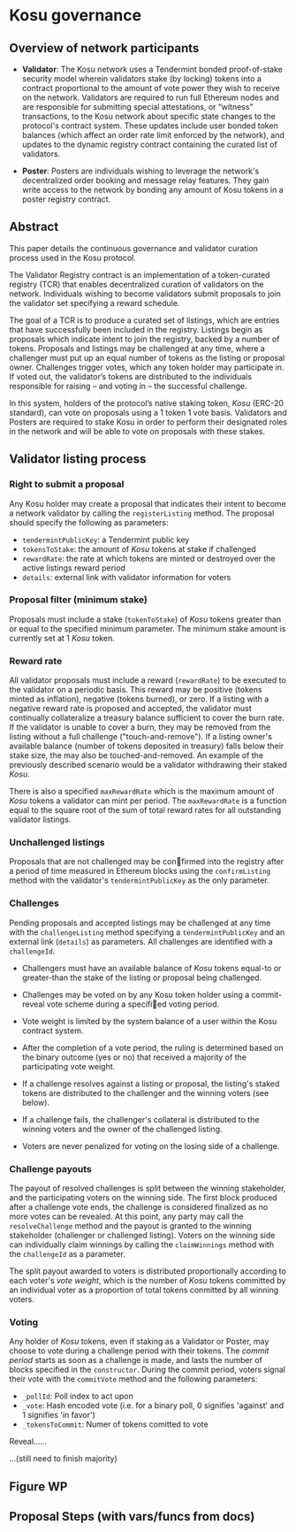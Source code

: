 # Kosu governance

## Overview of network participants

-   **Validator**: The Kosu network uses a Tendermint bonded proof-of-stake security model wherein validators stake (by locking) tokens into a contract proportional to the amount of vote power they wish to receive on the network. Validators are required to run full Ethereum nodes and are responsible for submitting special attestations, or “witness" transactions, to the Kosu network about specific state changes to the protocol's contract system. These updates include user bonded token balances (which affect an order rate limit enforced by the network), and updates to the dynamic registry contract containing the curated list of validators.

-   **Poster**: Posters are individuals wishing to leverage the network's decentralized order booking and message relay features. They gain write access to the network by bonding any amount of Kosu tokens in a poster registry contract.

## Abstract

This paper details the continuous governance and validator curation process used in the Kosu protocol.

The Validator Registry contract is an implementation of a token-curated registry (TCR) that enables decentralized curation of validators on the network. Individuals wishing to become validators submit proposals to join the validator set specifying a reward schedule.

The goal of a TCR is to produce a curated set of listings, which are entries that have successfully been included in the registry. Listings begin as proposals which indicate intent to join the registry, backed by a number of tokens. Proposals and listings may be challenged at any time, where a challenger must put up an equal number of tokens as the listing or proposal owner. Challenges trigger votes, which any token holder may participate in. If voted out, the validator’s tokens are distributed to the individuals responsible for raising – and voting in – the successful challenge.

In this system, holders of the protocol’s native staking token, _Kosu_ (ERC-20 standard), can vote on proposals using a 1 token 1 vote basis. Validators and Posters are required to stake Kosu in order to perform their designated roles in the network and will be able to vote on proposals with these stakes.

## Validator listing process

### Right to submit a proposal

Any Kosu holder may create a proposal that indicates their intent to become a network validator by calling the `registerListing` method. The proposal should specify the following as parameters:

-   `tendermintPublicKey`: a Tendermint public key
-   `tokensToStake`: the amount of _Kosu_ tokens at stake if challenged 
-   `rewardRate`: the rate at which tokens are minted or destroyed over the active listings reward period 
-   `details`: external link with validator information for voters

### Proposal filter (minimum stake)

Proposals must include a stake (`tokenToStake`) of _Kosu_ tokens greater than or equal to the specified minimum parameter. The minimum stake amount is currently set at 1 _Kosu_ token.

### Reward rate

All validator proposals must include a reward (`rewardRate`) to be executed to the validator on a periodic basis. This reward may be positive (tokens minted as inflation), negative (tokens burned), or zero. If a listing with a negative reward rate is proposed and accepted, the validator must continually collateralize a treasury balance sufficient to cover the burn rate. If the validator is unable to cover a burn, they may be removed from the listing without a full challenge ("touch-and-remove"). If a listing owner's available balance (number of tokens deposited in treasury) falls below their stake size, the may also be touched-and-removed. An example of the previously described scenario would be a validator withdrawing their staked _Kosu_. 

There is also a specified `maxRewardRate` which is the maximum amount of _Kosu_ tokens a validator can mint per period. The `maxRewardRate` is a function equal to the square root of the sum of total reward rates for all outstanding validator listings. 

### Unchallenged listings

Proposals that are not challenged may be confirmed into the registry after a period of time measured in Ethereum blocks using the `confirmListing` method with the validator's `tendermintPublicKey` as the only parameter.

### Challenges

Pending proposals and accepted listings may be challenged at any time with the `challengeListing` method specifying a `tendermintPublicKey` and an external link (`details`) as parameters. All challenges are identified with a `challengeId`.

-   Challengers must have an available balance of _Kosu_ tokens equal-to or greater-than the stake of the
    listing or proposal being challenged.

-   Challenges may be voted on by any Kosu token holder using a commit-reveal vote scheme
    during a specified voting period.

-   Vote weight is limited by the system balance of a user within the Kosu contract system.

-   After the completion of a vote period, the ruling is determined based on the binary outcome (yes or no)
    that received a majority of the participating vote weight.

-   If a challenge resolves against a listing or proposal, the listing's staked tokens are distributed
    to the challenger and the winning voters (see below).

-   If a challenge fails, the challenger's collateral is distributed to the winning voters and the
    owner of the challenged listing.

-   Voters are never penalized for voting on the losing side of a challenge.

### Challenge payouts

The payout of resolved challenges is split between the winning stakeholder, and the participating voters on the winning side. The first block produced after a challenge vote ends, the challenge is considered finalized as no more votes can be revealed. At this point, any party may call the `resolveChallenge` method and the payout is granted to the winning stakeholder (challenger or challenged listing). Voters on the winning side can individually claim winnings by calling the `claimWinnings` method with the `challengeId` as a parameter. 

The split payout awarded to voters is distributed proportionally according to each voter's _vote weight_, which is the number of _Kosu_ tokens committed by an individual voter as a proportion of total tokens conmitted by all winning voters. 

### Voting 

Any holder of _Kosu_ tokens, even if staking as a Validator or Poster, may choose to vote during a challenge period with their tokens. The _commit period_ starts as soon as a challenge is made, and lasts the number of blocks specified in the `constructor`. During the commit period, voters signal their vote with the `commitVote` method and the following parameters:

-   `_pollId`: Poll index to act upon
-   `_vote`: Hash encoded vote (i.e. for a binary poll, 0 signifies 'against' and 1 signifies 'in favor')
-   `_tokensToCommit`: Numer of tokens comitted to vote

Reveal......


...(still need to finish majority)

## Figure WP

## Proposal Steps (with vars/funcs from docs)
